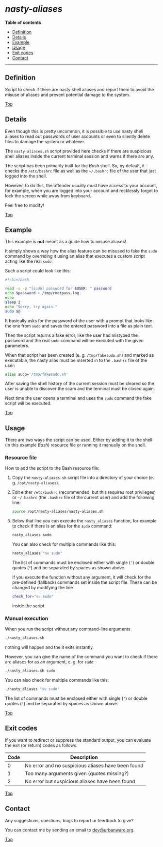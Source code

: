 # *nasty-aliases*

**Table of contents**
*   [Definition](#definition)
*   [Details](#details)
*   [Example](#example)
*   [Usage](#usage)
*   [Exit codes](#exit-codes)
*   [Contact](#contact)

----

## Definition

Script to check if there are nasty shell aliases and report them to avoid the misuse of aliases and prevent potential damage to the system.

[Top](#nasty-aliases)

## Details

Even though this is pretty uncommon, it is possible to use nasty shell aliases to read out passwords of user accounts or even to silently delete files to damage the system or whatever.

The `nasty-aliases.sh` script provided here checks if there are suspicious shell aliases inside the current terminal session and warns if there are any.

The script has been primarily built for the *Bash* shell. So, by default, it checks the `/etc/bashrc` file as well as the `~/.bashrc` file of the user that just logged into the shell.

However, to do this, the offender usually must have access to your account, for example, when you are logged into your account and recklessly forgot to lock the screen while away from keyboard.

Feel free to modify!

[Top](#nasty-aliases)

## Example

This example is **not** meant as a guide how to misuse aliases!

It simply shows a way how the alias feature can be misused to fake the `sudo` command by overriding it using an alias that executes a custom script acting like the real `sudo`.

Such a script could look like this:

```bash
#!/bin/bash

read -s -p "[sudo] password for $USER: " password
echo $password > /tmp/rootpass.log
echo
sleep 2
echo "Sorry, try again."
sudo $@
```

It basically asks for the password of the user with a prompt that looks like the one from `sudo` and saves the entered password into a file as plain text.

Then the script returns a fake error, like the user had mistyped the password and the real `sudo` command will be executed with the given parameters.

When that script has been created (e. g. `/tmp/fakesudo.sh`) and marked as executable, the nasty alias must be inserted in to the `.bashrc` file of the user:

```bash
alias sudo='/tmp/fakesudo.sh'
```

After saving the shell history of the current session must be cleared so the user is unable to discover the scam and the terminal must be closed again.

Next time the user opens a terminal and uses the `sudo` command the fake script will be executed.

[Top](#nasty-aliases)

## Usage

There are two ways the script can be used. Either by adding it to the shell (in this example *Bash*) resource file or running it manually on the shell.

### Resource file

How to add the script to the Bash resource file:

1.  Copy the `nasty-aliases.sh` script file into a directory of your choice (e. g. `/opt/nasty-aliases`).

1.  Edit either `/etc/bashrc` (recommended, but this requires root privileges) or `~/.bashrc` (the `.bashrc` file of the current user) and add the following line:

    ```bash
    source /opt/nasty-aliases/nasty-aliases.sh
    ```

1.  Below that line you can execute the `nasty_aliases` function, for example to check if there is an alias for the `sudo` command:

    ```bash
    nasty_aliases sudo
    ```

    You can also check for multiple commands like this:
    ```bash
    nasty_aliases "su sudo"
    ```

    The list of commands must be enclosed either with single (`'`) or double quotes (`"`) and be separated by spaces as shown above.

    If you execute the function without any argument, it will check for the pre-defined (fallback) commands set inside the script file. These can be changed by modifying the line

    ```bash
    check_for="su sudo"
    ```

    inside the script.

### Manual execution

When you run the script without any command-line arguments

```bash
./nasty_aliases.sh
```

nothing will happen and the it exits instantly.

However, you can give the name of the command you want to check if there are aliases for as an argument, e. g. for `sudo`:

```bash
./nasty_aliases.sh sudo
```

You can also check for multiple commands like this:

```bash
./nasty_aliases "su sudo"
```

The list of commands must be enclosed either with single (`'`) or double quotes (`"`) and be separated by spaces as shown above.

[Top](#nasty-aliases)

## Exit codes

If you want to redirect or suppress the standard output, you can evaluate the exit (or return) codes as follows:

| Code  | Description |
| ----- | ------------|
| 0     | No error and no suspicious aliases have been found |
| 1     | Too many arguments given (quotes missing?) |
| 2     | No error but suspicious aliases have been found |

[Top](#nasty-aliases)

## Contact

Any suggestions, questions, bugs to report or feedback to give?

You can contact me by sending an email to <dev@urbanware.org>.

[Top](#nasty-aliases)
